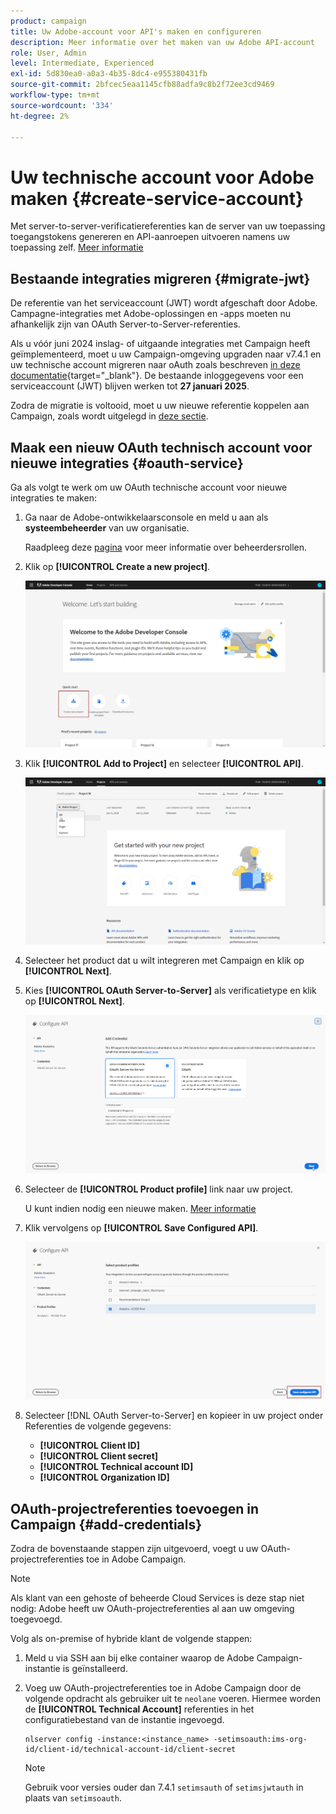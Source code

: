```yaml
---
product: campaign
title: Uw Adobe-account voor API's maken en configureren
description: Meer informatie over het maken van uw Adobe API-account
role: User, Admin
level: Intermediate, Experienced
exl-id: 5d830ea0-a0a3-4b35-8dc4-e955380431fb
source-git-commit: 2bfcec5eaa1145cfb88adfa9c8b2f72ee3cd9469
workflow-type: tm+mt
source-wordcount: '334'
ht-degree: 2%

---
```


# Uw technische account voor Adobe maken {#create-service-account}

Met server-to-server-verificatiereferenties kan de server van uw toepassing toegangstokens genereren en API-aanroepen uitvoeren namens uw toepassing zelf. [Meer informatie](https://developer.adobe.com/developer-console/docs/guides/authentication/ServerToServerAuthentication/)

## Bestaande integraties migreren {#migrate-jwt}

De referentie van het serviceaccount (JWT) wordt afgeschaft door Adobe. Campagne-integraties met Adobe-oplossingen en -apps moeten nu afhankelijk zijn van OAuth Server-to-Server-referenties.

Als u vóór juni 2024 inslag- of uitgaande integraties met Campaign heeft geïmplementeerd, moet u uw Campaign-omgeving upgraden naar v7.4.1 en uw technische account migreren naar oAuth zoals beschreven [in deze documentatie](https://developer.adobe.com/developer-console/docs/guides/authentication/ServerToServerAuthentication/migration){target="_blank"}. De bestaande inloggegevens voor een serviceaccount (JWT) blijven werken tot **27 januari 2025**.

Zodra de migratie is voltooid, moet u uw nieuwe referentie koppelen aan Campaign, zoals wordt uitgelegd in [deze sectie](#add-credentials).

## Maak een nieuw OAuth technisch account voor nieuwe integraties {#oauth-service}

Ga als volgt te werk om uw OAuth technische account voor nieuwe integraties te maken:

1. Ga naar de Adobe-ontwikkelaarsconsole en meld u aan als **systeembeheerder** van uw organisatie.

   Raadpleeg deze [pagina](https://helpx.adobe.com/enterprise/using/admin-roles.html) voor meer informatie over beheerdersrollen.

1. Klik op **[!UICONTROL Create a new project]**.

   ![](assets/api-account-1.png)

1. Klik **[!UICONTROL Add to Project]** en selecteer **[!UICONTROL API]**.

   ![](assets/api-account-2.png)

1. Selecteer het product dat u wilt integreren met Campaign en klik op **[!UICONTROL Next]**.

1. Kies **[!UICONTROL OAuth Server-to-Server]** als verificatietype en klik op **[!UICONTROL Next]**.

   ![](assets/api-account-3.png)

1. Selecteer de **[!UICONTROL Product profile]** link naar uw project.

   U kunt indien nodig een nieuwe maken. [Meer informatie](https://helpx.adobe.com/enterprise/using/manage-product-profiles.html)

1. Klik vervolgens op **[!UICONTROL Save Configured API]**.

   ![](assets/api-account-4.png)

1. Selecteer [!DNL OAuth Server-to-Server] en kopieer in uw project onder Referenties de volgende gegevens:

   * **[!UICONTROL Client ID]**
   * **[!UICONTROL Client secret]**
   * **[!UICONTROL Technical account ID]**
   * **[!UICONTROL Organization ID]**

## OAuth-projectreferenties toevoegen in Campaign {#add-credentials}

Zodra de bovenstaande stappen zijn uitgevoerd, voegt u uw OAuth-projectreferenties toe in Adobe Campaign.

>[!NOTE]
>
>Als klant van een gehoste of beheerde Cloud Services is deze stap niet nodig: Adobe heeft uw OAuth-projectreferenties al aan uw omgeving toegevoegd.
>

Volg als on-premise of hybride klant de volgende stappen:

1. Meld u via SSH aan bij elke container waarop de Adobe Campaign-instantie is geïnstalleerd.

1. Voeg uw OAuth-projectreferenties toe in Adobe Campaign door de volgende opdracht als gebruiker uit te `neolane` voeren. Hiermee worden de **[!UICONTROL Technical Account]** referenties in het configuratiebestand van de instantie ingevoegd.

   ```
   nlserver config -instance:<instance_name> -setimsoauth:ims-org-id/client-id/technical-account-id/client-secret
   ```

   >[!NOTE]
   >
   > Gebruik voor versies ouder dan 7.4.1 `setimsauth` of `setimsjwtauth` in plaats van `setimsoauth`.


